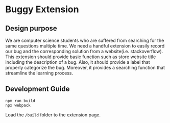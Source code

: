 # Buggy Extension

## Design purpose
We are computer science students who are suffered from searching for the same questions multiple time. We need a handful extension to easily record our bug and the corresponding solution from a website(i.e. stackoverflow). This extension should provide basic function such as store website title including the description of a bug. Also, it should provide a label that properly categorize the bug. Moreover, it provides a searching function that streamline the learning process.

## Development Guide



```
npm run build
npx webpack
```

Load the `/build` folder to the extension page.